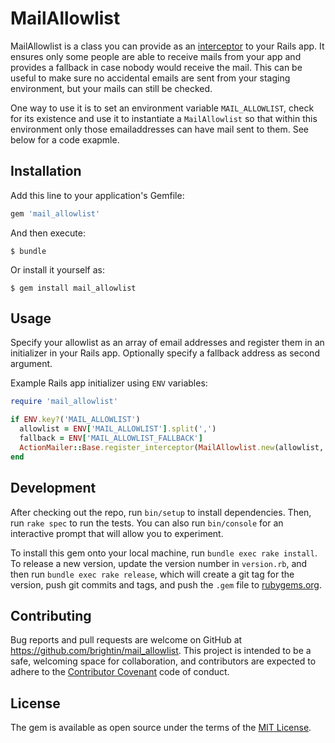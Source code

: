 # MailAllowlist

MailAllowlist is a class you can provide as an
[interceptor](http://guides.rubyonrails.org/action_mailer_basics.html#intercepting-emails)
to your Rails app. It ensures only some people are able to receive mails from
your app and provides a fallback in case nobody would receive the mail. This
can be useful to make sure no accidental emails are sent from your staging
environment, but your mails can still be checked.

One way to use it is to set an environment variable `MAIL_ALLOWLIST`, check
for its existence and use it to instantiate a `MailAllowlist` so that within 
this environment only those emailaddresses can have mail sent to them.
See below for a code exapmle.

## Installation

Add this line to your application's Gemfile:

```ruby
gem 'mail_allowlist'
```

And then execute:

    $ bundle

Or install it yourself as:

    $ gem install mail_allowlist

## Usage

Specify your allowlist as an array of email addresses and register them in an
initializer in your Rails app. Optionally specify a fallback address as second
argument.

Example Rails app initializer using `ENV` variables:

```ruby
require 'mail_allowlist'

if ENV.key?('MAIL_ALLOWLIST')
  allowlist = ENV['MAIL_ALLOWLIST'].split(',')
  fallback = ENV['MAIL_ALLOWLIST_FALLBACK']
  ActionMailer::Base.register_interceptor(MailAllowlist.new(allowlist, fallback))
end
```

## Development

After checking out the repo, run `bin/setup` to install dependencies. Then, run `rake spec` to run the tests. You can also run `bin/console` for an interactive prompt that will allow you to experiment.

To install this gem onto your local machine, run `bundle exec rake install`. To release a new version, update the version number in `version.rb`, and then run `bundle exec rake release`, which will create a git tag for the version, push git commits and tags, and push the `.gem` file to [rubygems.org](https://rubygems.org).

## Contributing

Bug reports and pull requests are welcome on GitHub at https://github.com/brightin/mail_allowlist. This project is intended to be a safe, welcoming space for collaboration, and contributors are expected to adhere to the [Contributor Covenant](http://contributor-covenant.org) code of conduct.


## License

The gem is available as open source under the terms of the [MIT License](http://opensource.org/licenses/MIT).

